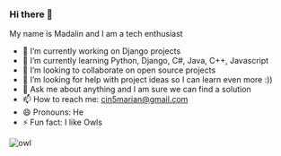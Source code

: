 ### Hi there 👋 
My name is Madalin and I am a tech enthusiast


<!-- **TheHawk3r/TheHawk3r** is a ✨ _special_ ✨ repository because its `README.md` (this file) appears on your GitHub profile. -->


- 🔭 I’m currently working on Django projects
- 🌱 I’m currently learning Python, Django, C#, Java, C++, Javascript
- 👯 I’m looking to collaborate on open source projects
- 🤔 I’m looking for help with project ideas so I can learn even more :))
- 💬 Ask me about anything and I am sure we can find a solution
- 📫 How to reach me: cin5marian@gmail.com
- 😄 Pronouns: He
- ⚡ Fun fact: I like Owls

![owl](https://user-images.githubusercontent.com/75886041/119549440-e2f3a480-bd9f-11eb-8df1-71b6f9d7e561.jpg)

